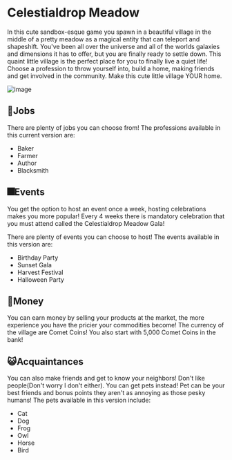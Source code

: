 
# Celestialdrop Meadow

In this cute sandbox-esque game you spawn in a beautiful village in the middle of a pretty meadow as a magical entity that can teleport and shapeshift. You've been all over the universe and all of the worlds galaxies and dimensions it has to offer, but you are finally ready to settle down. This quaint little village is the perfect place for you to finally live a quiet life! Choose a profession to throw yourself into, build a home, making friends and get involved in the community. Make this cute little village YOUR home.

![image](https://github.com/user-attachments/assets/742d7d1d-28fa-4b62-a786-2a96e210b9e5) 


## 💼Jobs

There are plenty of jobs you can choose from! The professions available in this current version are:
- Baker
- Farmer
- Author
- Blacksmith


## 🎆Events

You get the option to host an event once a week, hosting celebrations makes you more popular! Every 4 weeks there is mandatory celebration that you must attend called the Celestialdrop Meadow Gala!

There are plenty of events you can choose to host! The events available in this version are:
- Birthday Party
- Sunset Gala
- Harvest Festival
- Halloween Party

  
## 💸Money

You can earn money by selling your products at the market, the more experience you have the pricier your commodities become! The currency of the village are Comet Coins! You also start with 5,000 Comet Coins in the bank!


## 😺Acquaintances

You can also make friends and get to know your neighbors! Don't like people(Don't worry I don't either). You can get pets instead! Pet can be your best friends and bonus points they aren't as annoying as those pesky humans! The pets available in this version include:
- Cat
- Dog
- Frog
- Owl
- Horse
- Bird
